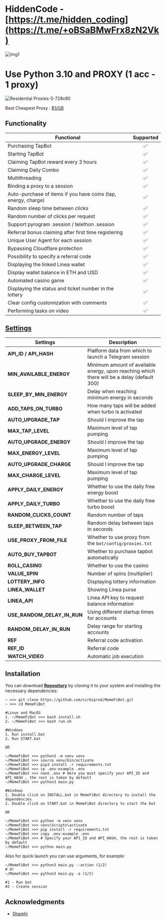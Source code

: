 # HiddenCode - [https://t.me/hidden_coding](https://t.me/+oBSaBMwFrx8zN2Vk)


![img1](./.github/image/image.png)

# Use Python 3.10 and PROXY (1 acc - 1 proxy)
![Residential Proxies-5-728x90](https://github.com/user-attachments/assets/88e0a777-dc93-4e05-8969-b30562cee99d)

Best Cheapest Proxy : [$1/GB](https://dataimpulse.com/?aff=56104)


## Functionality

| Functional                                                     | Supported |
|----------------------------------------------------------------| :-------: |
| Purchasing TapBot                                              |    ✅     |
| Starting TapBot                                                |    ✅     |
| Claiming TapBot reward every 3 hours                           |    ✅     |
| Claiming Daily Combo                                           |    ✅     |
| Multithreading                                                 |    ✅     |
| Binding a proxy to a session                                   |    ✅     |
| Auto-purchase of items if you have coins (tap, energy, charge) |    ✅     |
| Random sleep time between clicks                               |    ✅     |
| Random number of clicks per request                            |    ✅     |
| Support pyrogram .session / telethon .session                  |    ✅     |
| Referral bonus claiming after first time registering           |    ✅     |
| Unique User Agent for each session                             |    ✅     |
| Bypassing Cloudflare protection                                |    ✅     |
| Possibility to specify a referral code                         |    ✅     |
| Displaying the linked Linea wallet                             |    ✅     |
| Display wallet balance in ETH and USD                          |    ✅     |
| Automated casino game                                          |    ✅     |
| Displaying the status and ticket number in the lottery         |    ✅     |
| Clear config customization with comments                       |    ✅     |
| Performing tasks on video                                      |    ✅     |


## [Settings](https://github.com/sirbiprod/MemeFiBot/blob/main/.env-example)

| Settings                      | Description                                                                                |
|-------------------------------|--------------------------------------------------------------------------------------------|
| **API_ID / API_HASH**         | Platform data from which to launch a Telegram session                                      |
| **MIN_AVAILABLE_ENERGY**      | Minimum amount of available energy, upon reaching which there will be a delay (default 300) |
| **SLEEP_BY_MIN_ENERGY**       | Delay when reaching minimum energy in seconds                                              |
| **ADD_TAPS_ON_TURBO**         | How many taps will be added when turbo is activated                                        |
| **AUTO_UPGRADE_TAP**          | Should I improve the tap                                                                   |
| **MAX_TAP_LEVEL**             | Maximum level of tap pumping                                                               |
| **AUTO_UPGRADE_ENERGY**       | Should I improve the tap                                                                   |
| **MAX_ENERGY_LEVEL**          | Maximum level of tap pumping                                                               |
| **AUTO_UPGRADE_CHARGE**       | Should I improve the tap                                                                   |
| **MAX_CHARGE_LEVEL**          | Maximum level of tap pumping                                                               |
| **APPLY_DAILY_ENERGY**        | Whether to use the daily free energy boost                                                 |
| **APPLY_DAILY_TURBO**         | Whether to use the daily free turbo boost                                                  |
| **RANDOM_CLICKS_COUNT**       | Random number of taps                                                                      |
| **SLEEP_BETWEEN_TAP**         | Random delay between taps in seconds                                                       |
| **USE_PROXY_FROM_FILE**       | Whether to use proxy from the `bot/config/proxies.txt`                                 |
| **AUTO_BUY_TAPBOT**           | Whether to purchase tapbot automatically                                                   |
| **ROLL_CASINO**               | Whether to use the casino                                                                  
| **VALUE_SPIN**                | Number of spins (multiplier)                                                               
| **LOTTERY_INFO**              | Displaying lottery information                                                  
| **LINEA_WALLET**              | Showing Linea purse 
| **LINEA_API**                 | Linea API key to request balance information
| **USE_RANDOM_DELAY_IN_RUN**   | Using different startup times for accounts
| **RANDOM_DELAY_IN_RUN**       | Delay range for starting accounts
| **REF**                       | Referral code activation 
| **REF_ID**                    | Referral code
| **WATCH_VIDEO**               | Automatic job execution

## Installation

You can download [**Repository**](https://github.com/sibiprod/MemeFiBot) by cloning it to your system and installing the necessary dependencies:

```shell
~ >>> git clone https://github.com/sirbiprod/MemeFiBot.git
~ >>> cd MemeFiBot

#Linux and MacOS
1. ~/MemeFiBot >>> bash install.sh
2. ~/MemeFiBot >>> bash run.sh

#Windows
1. Run install.bat
2. Run START.bat

OR

~/MemeFiBot >>> python3 -m venv venv
~/MemeFiBot >>> source venv/bin/activate
~/MemeFiBot >>> pip3 install -r requirements.txt
~/MemeFiBot >>> cp .env-example .env
~/MemeFiBot >>> nano .env # Here you must specify your API_ID and API_HASH , the rest is taken by default
~/MemeFiBot >>> python3 main.py

#Windows
1. Double click on INSTALL.bat in MemeFiBot directory to install the dependencies
2. Double click on START.bat in MemeFiBot directory to start the bot

OR

~/MemeFiBot >>> python -m venv venv
~/MemeFiBot >>> venv\Scripts\activate
~/MemeFiBot >>> pip install -r requirements.txt
~/MemeFiBot >>> copy .env-example .env
~/MemeFiBot >>> # Specify your API_ID and API_HASH, the rest is taken by default
~/MemeFiBot >>> python main.py
```

Also for quick launch you can use arguments, for example:

```shell
~/MemeFiBot >>> python3 main.py --action (1/2)
# Or
~/MemeFiBot >>> python3 main.py -a (1/2)

#1 - Run bot
#2 - Create session
```

## Acknowledgments

- [Shamhi](https://github.com/shamhi)
